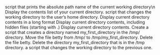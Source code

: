 script that prints the absolute path name of the current working directory\n
Display the contents list of your current directory.
script that changes the working directory to the user’s home directory.
Display current directory contents in a long format
Display current directory contents, including hidden files (starting with .)
Display current directory contents.
Create a script that creates a directory named my_first_directory in the /tmp/ directory.
Move the file betty from /tmp/ to /tmp/my_first_directory.
Delete the file betty.
Delete the directory my_first_directory that is in the /tmp directory.
a script that changes the working directory to the previous one.
